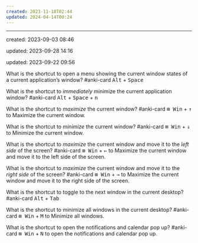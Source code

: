 ```yaml
---
created: 2023-11-18T02:44
updated: 2024-04-14T00:24
---
```

---
created: 2023-09-03 08:46

updated: 2023-09-28 14:16

updated: 2023-09-22 09:56

What is the shortcut to open a menu showing the current window states of a current application’s window? #anki-card 
<kbd>Alt</kbd> + <kbd>Space</kbd>

What is the shortcut to *immediately* minimize the current application window? #anki-card 
<kbd>Alt</kbd> + <kbd>Space</kbd> + <kbd>n</kbd>

What is the shortcut to *maximize* the current window? #anki-card 
<kbd>⊞ Win</kbd> + <kbd>↑</kbd> to Maximize the current window.
 
What is the shortcut to *minimize* the current window? #anki-card 
<kbd>⊞ Win</kbd> + <kbd>↓</kbd> to Minimize the current window.

What is the shortcut to *maximize* the current window and move it to the *left side* of the screen? #anki-card
<kbd>⊞ Win</kbd> + <kbd>←</kbd> to Maximize the current window and move it to the left side of the screen.

What is the shortcut to *maximize* the current window and move it to the *right side* of the screen? #anki-card
<kbd>⊞ Win</kbd> + <kbd>→</kbd> to Maximize the current window and move it to the right side of the screen.

What is the shortcut to toggle to the next window in the current desktop? #anki-card
<kbd>Alt</kbd> + <kbd>Tab</kbd>

What is the shortcut to minimize all windows in the current desktop? #anki-card 
<kbd>⊞ Win</kbd> + <kbd>M</kbd> to Minimize all windows.

What is the shortcut to open the notifications and calendar pop up? #anki-card 
<kbd>⊞ Win</kbd> + <kbd>N</kbd> to open the notifications and calendar pop up.




